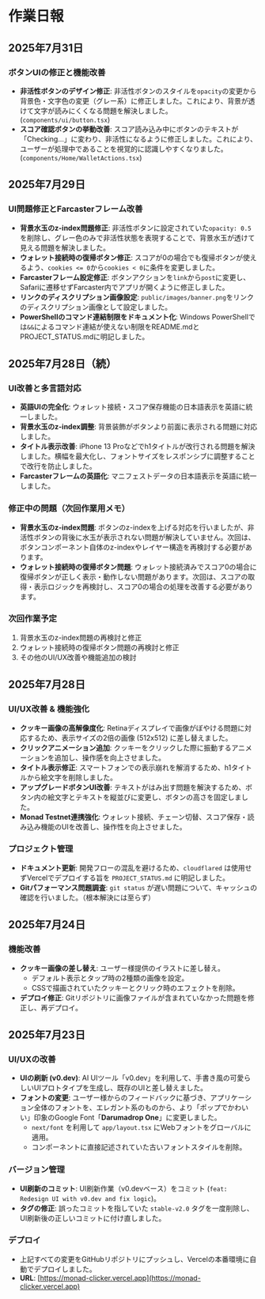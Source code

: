# 作業日報

## 2025年7月31日

### ボタンUIの修正と機能改善

*   **非活性ボタンのデザイン修正**: 非活性ボタンのスタイルを`opacity`の変更から背景色・文字色の変更（グレー系）に修正しました。これにより、背景が透けて文字が読みにくくなる問題を解決しました。 (`components/ui/button.tsx`)
*   **スコア確認ボタンの挙動改善**: スコア読み込み中にボタンのテキストが「Checking...」に変わり、非活性になるように修正しました。これにより、ユーザーが処理中であることを視覚的に認識しやすくなりました。 (`components/Home/WalletActions.tsx`)


## 2025年7月29日

### UI問題修正とFarcasterフレーム改善

*   **背景水玉のz-index問題修正**: 非活性ボタンに設定されていた`opacity: 0.5`を削除し、グレー色のみで非活性状態を表現することで、背景水玉が透けて見える問題を解決しました。
*   **ウォレット接続時の復帰ボタン修正**: スコアが0の場合でも復帰ボタンが使えるよう、`cookies <= 0`から`cookies < 0`に条件を変更しました。
*   **Farcasterフレーム設定修正**: ボタンアクションを`link`から`post`に変更し、Safariに遷移せずFarcaster内でアプリが開くように修正しました。
*   **リンクのディスクリプション画像設定**: `public/images/banner.png`をリンクのディスクリプション画像として設定しました。
*   **PowerShellのコマンド連結制限をドキュメント化**: Windows PowerShellでは`&&`によるコマンド連結が使えない制限をREADME.mdとPROJECT_STATUS.mdに明記しました。


## 2025年7月28日（続）

### UI改善と多言語対応

*   **英語UIの完全化**: ウォレット接続・スコア保存機能の日本語表示を英語に統一しました。
*   **背景水玉のz-index調整**: 背景装飾がボタンより前面に表示される問題に対応しました。
*   **タイトル表示改善**: iPhone 13 Proなどでh1タイトルが改行される問題を解決しました。横幅を最大化し、フォントサイズをレスポンシブに調整することで改行を防止しました。
*   **Farcasterフレームの英語化**: マニフェストデータの日本語表示を英語に統一しました。

### 修正中の問題（次回作業用メモ）

*   **背景水玉のz-index問題**: ボタンのz-indexを上げる対応を行いましたが、非活性ボタンの背後に水玉が表示されない問題が解決していません。次回は、ボタンコンポーネント自体のz-indexやレイヤー構造を再検討する必要があります。
*   **ウォレット接続時の復帰ボタン問題**: ウォレット接続済みでスコア0の場合に復帰ボタンが正しく表示・動作しない問題があります。次回は、スコアの取得・表示ロジックを再検討し、スコア0の場合の処理を改善する必要があります。

### 次回作業予定

1. 背景水玉のz-index問題の再検討と修正
2. ウォレット接続時の復帰ボタン問題の再検討と修正
3. その他のUI/UX改善や機能追加の検討

## 2025年7月28日

### UI/UX改善 & 機能強化

*   **クッキー画像の高解像度化**: Retinaディスプレイで画像がぼやける問題に対応するため、表示サイズの2倍の画像 (512x512) に差し替えました。
*   **クリックアニメーション追加**: クッキーをクリックした際に振動するアニメーションを追加し、操作感を向上させました。
*   **タイトル表示修正**: スマートフォンでの表示崩れを解消するため、h1タイトルから絵文字を削除しました。
*   **アップグレードボタンUI改善**: テキストがはみ出す問題を解決するため、ボタン内の絵文字とテキストを縦並びに変更し、ボタンの高さを固定しました。
*   **Monad Testnet連携強化**: ウォレット接続、チェーン切替、スコア保存・読み込み機能のUIを改善し、操作性を向上させました。

### プロジェクト管理

*   **ドキュメント更新**: 開発フローの混乱を避けるため、`cloudflared` は使用せずVercelでデプロイする旨を `PROJECT_STATUS.md` に明記しました。
*   **Gitパフォーマンス問題調査**: `git status` が遅い問題について、キャッシュの確認を行いました。（根本解決には至らず）

## 2025年7月24日

### 機能改善

*   **クッキー画像の差し替え**: ユーザー様提供のイラストに差し替え。
    *   デフォルト表示とタップ時の2種類の画像を設定。
    *   CSSで描画されていたクッキーとクリック時のエフェクトを削除。
*   **デプロイ修正**: Gitリポジトリに画像ファイルが含まれていなかった問題を修正し、再デプロイ。

## 2025年7月23日

### UI/UXの改善

*   **UIの刷新 (v0.dev)**: AI UIツール「v0.dev」を利用して、手書き風の可愛らしいUIプロトタイプを生成し、既存のUIと差し替えました。
*   **フォントの変更**: ユーザー様からのフィードバックに基づき、アプリケーション全体のフォントを、エレガント系のものから、より「ポップでかわいい」印象のGoogle Font「**Darumadrop One**」に変更しました。
    *   `next/font` を利用して `app/layout.tsx` にWebフォントをグローバルに適用。
    *   コンポーネントに直接記述されていた古いフォントスタイルを削除。

### バージョン管理

*   **UI刷新のコミット**: UI刷新作業（v0.devベース）をコミット (`feat: Redesign UI with v0.dev and fix logic`)。
*   **タグの修正**: 誤ったコミットを指していた `stable-v2.0` タグを一度削除し、UI刷新後の正しいコミットに付け直しました。

### デプロイ

*   上記すべての変更をGitHubリポジトリにプッシュし、Vercelの本番環境に自動でデプロイしました。
*   **URL**: [https://monad-clicker.vercel.app](https://monad-clicker.vercel.app)
